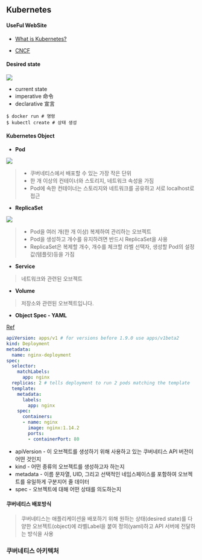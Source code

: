
Kubernetes
---------
#### UseFul WebSite

* [What is Kubernetes?][a]

[a]:https://subicura.com/2019/05/19/kubernetes-basic-1.html

* [CNCF][b]

[b]:https://landscape.cncf.io/

#### Desired state

<img src="https://subicura.com/assets/article_images/2019-05-19-kubernetes-basic-1/desired-state.png">

* current state
* imperative 命令
* declarative 宣言

~~~~~
$ docker run # 명령
$ kubectl create # 상태 생성
~~~~~

#### Kubernetes Object

* **Pod**

<img src="https://subicura.com/assets/article_images/2019-05-19-kubernetes-basic-1/pod.png">


> * 쿠버네티스에서 배포할 수 있는 가장 작은 단위
> * 한 개 이상의 컨테이너와 스토리지, 네트워크 속성을 가짐
> * Pod에 속한 컨테이너는 스토리지와 네트워크를 공유하고 서로 localhost로 접근


* **ReplicaSet**

<img src="https://subicura.com/assets/article_images/2019-05-19-kubernetes-basic-1/replicaset.png">

> * Pod을 여러 개(한 개 이상) 복제하여 관리하는 오브젝트
> * Pod을 생성하고 개수를 유지하려면 반드시 ReplicaSet을 사용
> * ReplicaSet은 복제할 개수, 개수를 체크할 라벨 선택자, 생성할 Pod의 설정값(템플릿)등을 가짐

* **Service**
> 네트워크와 관련된 오브젝트

* **Volume**
> 저장소와 관련된 오브젝트입니다.

* **Object Spec - YAML**

[Ref][k]

[k]:https://kubernetes.io/ko/docs/concepts/overview/working-with-objects/kubernetes-objects/
~~~~~yaml
apiVersion: apps/v1 # for versions before 1.9.0 use apps/v1beta2
kind: Deployment
metadata:
  name: nginx-deployment
spec:
  selector:
    matchLabels:
      app: nginx
  replicas: 2 # tells deployment to run 2 pods matching the template
  template:
    metadata:
      labels:
        app: nginx
    spec:
      containers:
      - name: nginx
        image: nginx:1.14.2
        ports:
        - containerPort: 80
~~~~~
+ apiVersion - 이 오브젝트를 생성하기 위해 사용하고 있는 쿠버네티스 API 버전이 어떤 것인지
+ kind - 어떤 종류의 오브젝트를 생성하고자 하는지
+ metadata - 이름 문자열, UID, 그리고 선택적인 네임스페이스를 포함하여 오브젝트를 유일하게 구분지어 줄 데이터
+ spec - 오브젝트에 대해 어떤 상태를 의도하는지

#### 쿠버네티스 배포방식

> 쿠버네티스는 애플리케이션을 배포하기 위해 원하는 상태(desired state)를 다양한 오브젝트(object)에 라벨Label을 붙여 정의(yaml)하고 API 서버에 전달하는 방식을 사용


### 쿠버네티스 아키텍처
